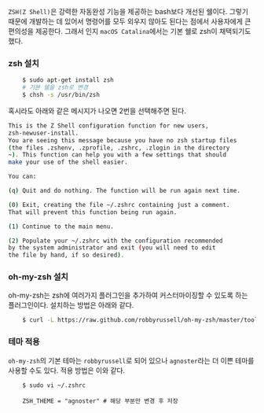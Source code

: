 `ZSH(Z Shell)`은 강력한 자동완성 기능을 제공하는 bash보다 개선된 쉘이다. 그렇기 때문에 개발하는 데 있어서 명령어를 모두 외우지 않아도 된다는 점에서 사용자에게 큰 편의성을 제공한다. 그래서 인지 `macOS Catalina`에서는 기본 쉘로 zsh이 채택되기도 했다. 

### zsh 설치

```Bash
    $ sudo apt-get install zsh
    # 기본 쉘을 zsh로 변경
    $ chsh -s /usr/bin/zsh
```

혹시라도 아래와 같은 메시지가 나오면 2번을 선택해주면 된다.

```Bash
This is the Z Shell configuration function for new users,
zsh-newuser-install.
You are seeing this message because you have no zsh startup files
(the files .zshenv, .zprofile, .zshrc, .zlogin in the directory
~). This function can help you with a few settings that should
make your use of the shell easier.

You can:

(q) Quit and do nothing. The function will be run again next time.

(0) Exit, creating the file ~/.zshrc containing just a comment.
That will prevent this function being run again.

(1) Continue to the main menu.

(2) Populate your ~/.zshrc with the configuration recommended
by the system administrator and exit (you will need to edit
the file by hand, if so desired).
```

### oh-my-zsh 설치

oh-my-zsh는 zsh에 여러가지 플러그인을 추가하여 커스터마이징할 수 있도록 하는 플러그인이다. 설치하는 방법은 아래와 같다.

```Bash
    $ curl -L https://raw.github.com/robbyrussell/oh-my-zsh/master/tools/install.sh | sh
```

### 테마 적용

`oh-my-zsh`의 기본 테마는 `robbyrussell`로 되어 있으나 `agnoster`라는 더 이쁜 테마를 사용할 수도 있다. 적용 방법은 이와 같다.  

```Bash
    $ sudo vi ~/.zshrc
```

```vim
    ZSH_THEME = "agnoster" # 해당 부분만 변경 후 저장
```
